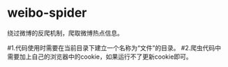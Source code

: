# weibo-spider
绕过微博的反爬机制，爬取微博热点信息。

#1.代码使用时需要在当前目录下建立一个名称为“文件”的目录。
#2.爬虫代码中需要加上自己的浏览器中的cookie，如果运行不了更新cookie即可。
